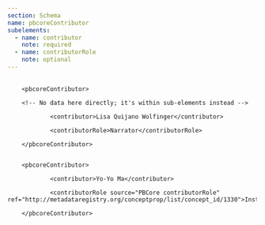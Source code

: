 ```yaml
---
section: Schema
name: pbcoreContributor
subelements:
  - name: contributor
    note: required
  - name: contributorRole
    note: optional
---
```

<pre>
  <code>
    &lt;pbcoreContributor&gt;<br>
    &lt;!-- No data here directly; it's within sub-elements instead --&gt;<br>
            &lt;contributor&gt;Lisa Quijano Wolfinger&lt;/contributor&gt;<br>
            &lt;contributorRole&gt;Narrator&lt;/contributorRole&gt;<br>
    &lt;/pbcoreContributor&gt;<br>

    &lt;pbcoreContributor&gt;<br>
            &lt;contributor&gt;Yo-Yo Ma&lt;/contributor&gt;<br>
            &lt;contributorRole source=&quot;PBCore contributorRole&quot; ref=&quot;http://metadataregistry.org/conceptprop/list/concept_id/1330&quot;&gt;Instrumentalist&lt;/contributorRole&gt;<br>
    &lt;/pbcoreContributor&gt;<br>
  </code>
</pre>
